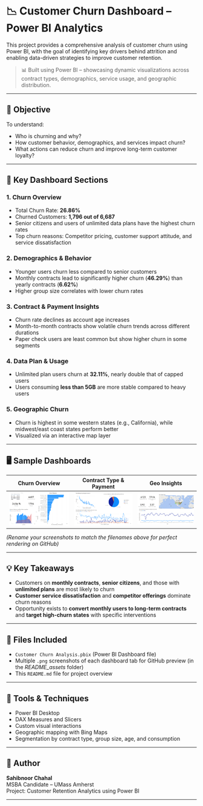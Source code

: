 # 📉 Customer Churn Dashboard – Power BI Analytics

This project provides a comprehensive analysis of customer churn using Power BI, with the goal of identifying key drivers behind attrition and enabling data-driven strategies to improve customer retention.

> 📊 Built using Power BI – showcasing dynamic visualizations across contract types, demographics, service usage, and geographic distribution.

---

## 🎯 Objective

To understand:
- Who is churning and why?
- How customer behavior, demographics, and services impact churn?
- What actions can reduce churn and improve long-term customer loyalty?

---

## 🧩 Key Dashboard Sections

### 1. **Churn Overview**
- Total Churn Rate: **26.86%**
- Churned Customers: **1,796 out of 6,687**
- Senior citizens and users of unlimited data plans have the highest churn rates
- Top churn reasons: Competitor pricing, customer support attitude, and service dissatisfaction

### 2. **Demographics & Behavior**
- Younger users churn less compared to senior customers
- Monthly contracts lead to significantly higher churn (**46.29%**) than yearly contracts (**6.62%**)
- Higher group size correlates with lower churn rates

### 3. **Contract & Payment Insights**
- Churn rate declines as account age increases
- Month-to-month contracts show volatile churn trends across different durations
- Paper check users are least common but show higher churn in some segments

### 4. **Data Plan & Usage**
- Unlimited plan users churn at **32.11%**, nearly double that of capped users
- Users consuming **less than 5GB** are more stable compared to heavy users

### 5. **Geographic Churn**
- Churn is highest in some western states (e.g., California), while midwest/east coast states perform better
- Visualized via an interactive map layer

---

## 🖥️ Sample Dashboards

| Churn Overview | Contract Type & Payment | Geo Insights |
|----------------|--------------------------|--------------|
| ![](README_assets/churn-overview.png) | ![](README_assets/contract-charges.png) | ![](README_assets/geo-churn-map.png) |

*(Rename your screenshots to match the filenames above for perfect rendering on GitHub)*

---

## 💡 Key Takeaways

- Customers on **monthly contracts**, **senior citizens**, and those with **unlimited plans** are most likely to churn
- **Customer service dissatisfaction** and **competitor offerings** dominate churn reasons
- Opportunity exists to **convert monthly users to long-term contracts** and **target high-churn states** with specific interventions

---

## 📁 Files Included

- `Customer Churn Analysis.pbix` (Power BI Dashboard file)
- Multiple `.png` screenshots of each dashboard tab for GitHub preview (in the *README_assets* folder)
- This `README.md` file for project overview

---

## 🔧 Tools & Techniques

- Power BI Desktop  
- DAX Measures and Slicers  
- Custom visual interactions  
- Geographic mapping with Bing Maps  
- Segmentation by contract type, group size, age, and consumption

---

## 🧠 Author

**Sahibnoor Chahal**  
MSBA Candidate – UMass Amherst  
Project: Customer Retention Analytics using Power BI

---

